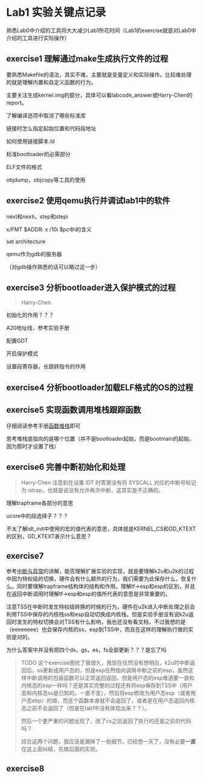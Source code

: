 # Lab1 实验关键点记录

熟悉Lab0中介绍的工具将大大减少Lab1所花时间（Lab1的exercise就是对Lab0中介绍的工具进行实际操作）

## exercise1 理解通过make生成执行文件的过程

要熟悉Makefile的语法，其实不难，主要就是变量定义和实际操作。比较难处理的就是理解内置和自定义函数的行为。

主要关注生成kernel.img的部分，具体可以看labcode_answer或Harry-Chen的report。

了解编译选项中取消了哪些标准库

链接时怎么指定起始位置和代码段地址

如何使用链接脚本.ld

标准bootloader的必需部分

ELF文件的格式

objdump，objcopy等工具的使用

## exercise2 使用qemu执行并调试lab1中的软件

next和nexti，step和stepi

x/FMT $ADDR: x /10i $pc中i的含义

set architecture

qemu作为gdb的服务器

（对gdb操作熟悉的话可以略过这一步）

## exercise3 分析bootloader进入保护模式的过程

> Harry-Chen

初始化的作用？？？

A20地址线，参考实验手册

配置GDT

开启保护模式

设置段寄存器，长跳转指令的作用

## exercise4 分析bootloader加载ELF格式的OS的过程

## exercise5 实现函数调用堆栈跟踪函数

仔细阅读参考手册[函数堆栈]()即可

思考堆栈底指向的是哪个位置（并不是bootloader起始，而是bootmain的起始，因为那时才设置了栈）

## exercise6 完善中断初始化和处理

> Harry-Chen 注意到在设置 IDT 时答案没有将 SYSCALL 对应的中断号标记为 istrap，也就是说没有允许再次中断，这其实是不正确的。

理解trapframe各部分的意思

ucore中的段选择子？？？

不太了解idt_init中使用的宏的值代表的意思，具体就是KERNEL_CS和GD_KTEXT的区别，GD_KTEXT表示什么意思？

## exercise7

参考[中断与异常](https://chyyuu.gitbooks.io/ucore_os_docs/content/lab1/lab1_3_3_2_interrupt_exception.html)的讲解，能否理解扩展实验的实现，就是要理解k2u和u2k的过程中因为特权级的切换，硬件会有什么额外的行为，我们需要为此保存什么，恢复什么。同时要理解trapframe结构体的结构和作用。理解tf->esp和esp的区别，并且在返回中断调用时理解tf->esp和esp的值所代表的意思是非常重要的。

注意TSS在中断时发生特权级转换的时候的行为，硬件在u2k进入中断处理之前会利用TSS中保存的内核栈ss和esp自动切换成内核栈。但是实验手册没有说k2u返回时发生的特权切换会对TSS有什么影响，我也还没有看文档，不过我想的是（eeeeeeee）也会保存内核的ss，esp到TSS中，而且在这样的理解执行做的实验是对的。

为什么答案中并没有把四个ds，gs，es，fs全部更新？？？是忘了吗

> TODO 这个exercise困扰了我很久，我现在任然没有想明白，k2u时中断返回后，ss更新成用户态的，但是esp任然指向调用中断之前的esp，虽然这样中断调用的包装函数可以正常返回返回，但是用户态的esp难道要一直和内核态的esp一样吗？还是其实完整的过程还有将esp保存到TSS中（用户态和内核态ss是已知的，一直不变），然后将esp修改为用户态esp（或者用户态ebp）的值，而这个函数本身就不会返回了，或者是在用户态返回内核态之前不会返回了（但是在lab1中没有体现出来？？）。
>
> 然后一个更严重的问题出现了，改了cs之后返回了执行的还是之前的代码吗？
>
> 综合这两个问题，我应该是漏掉了一些细节，已经想一天了，没有必要**一直**在这上面纠结，先做后面的实验。

## exercise8